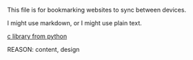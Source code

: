 This file is for bookmarking websites to sync between devices.

I might use markdown, or I might use plain text.

[c library from python](https://stavshamir.github.io/python/making-your-c-library-callable-from-python-by-wrapping-it-with-cython/)

REASON: content, design
